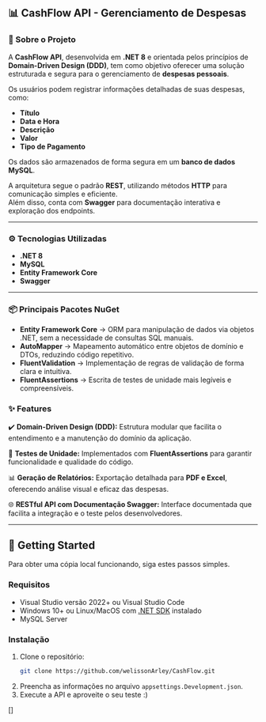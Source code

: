 ## 📊 CashFlow API - Gerenciamento de Despesas

### 📌 Sobre o Projeto

A **CashFlow API**, desenvolvida em **.NET 8** e orientada pelos princípios de **Domain-Driven Design (DDD)**, tem como objetivo oferecer uma solução estruturada e segura para o gerenciamento de **despesas pessoais**.

Os usuários podem registrar informações detalhadas de suas despesas, como:

- **Título**
- **Data e Hora**
- **Descrição**
- **Valor**
- **Tipo de Pagamento**

Os dados são armazenados de forma segura em um **banco de dados MySQL**.

A arquitetura segue o padrão **REST**, utilizando métodos **HTTP** para comunicação simples e eficiente.  
Além disso, conta com **Swagger** para documentação interativa e exploração dos endpoints.

---

### ⚙️ Tecnologias Utilizadas

- **.NET 8**
- **MySQL**
- **Entity Framework Core**
- **Swagger**

---

### 📦 Principais Pacotes NuGet

- **Entity Framework Core** → ORM para manipulação de dados via objetos .NET, sem a necessidade de consultas SQL manuais.  
- **AutoMapper** → Mapeamento automático entre objetos de domínio e DTOs, reduzindo código repetitivo.  
- **FluentValidation** → Implementação de regras de validação de forma clara e intuitiva.  
- **FluentAssertions** → Escrita de testes de unidade mais legíveis e compreensíveis. 

### ✨ Features

✔️ **Domain-Driven Design (DDD):** Estrutura modular que facilita o entendimento e a manutenção do domínio da aplicação.  

🧪 **Testes de Unidade:** Implementados com **FluentAssertions** para garantir funcionalidade e qualidade do código.  

📊 **Geração de Relatórios:** Exportação detalhada para **PDF e Excel**, oferecendo análise visual e eficaz das despesas.  

🌐 **RESTful API com Documentação Swagger:** Interface documentada que facilita a integração e o teste pelos desenvolvedores.  


---

## 🚀 Getting Started  

Para obter uma cópia local funcionando, siga estes passos simples.  

### Requisitos  
* Visual Studio versão 2022+ ou Visual Studio Code  
* Windows 10+ ou Linux/MacOS com [.NET SDK][dot-net-sdk] instalado  
* MySQL Server  

### Instalação  
1. Clone o repositório:  
   ```bash
   git clone https://github.com/welissonArley/CashFlow.git
2. Preencha as informações no arquivo `appsettings.Development.json`.
3. Execute a API e aproveite o seu teste :)



<!--Links-->
[dot-net-sdk]: https://dotnet.microsoft.com/en-us/download/dotnet/8.0

<!--Images-->
[]
